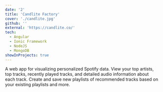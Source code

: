 ```yaml
---
date: '2'
title: 'Candlite Factory'
cover: './candlite.jpg'
github: ''
external: 'https://candlite.co/'
tech:
  - Angular
  - Ionic Framework
  - NodeJS
  - MongoDB
showInProjects: true
---
```


A web app for visualizing personalized Spotify data. View your top artists, top tracks, recently played tracks, and detailed audio information about each track. Create and save new playlists of recommended tracks based on your existing playlists and more.
